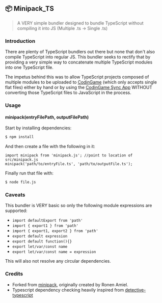 ## 📦 Minipack_TS

> A VERY simple bundler designed to bundle TypeScript without compiling it into JS (Multiple .ts -> Single .ts)

### Introduction

There are plenty of TypeScript bundlers out there but none that don't also compile TypeScript into regular JS. This bundler seeks to rectify that by providing a very simple way to concatenate multiple TypeScript modules into one TypeScript file.

The impetus behind this was to allow TypeScript projects composed of multiple modules to be uploaded to [CodinGame](https://www.codingame.com) (which only accepts single flat files) either by hand or by using the [CodinGame Sync App](https://chrome.google.com/webstore/detail/codingame-sync-app/nmdombhgnofjnnaenegcdehnbkajfgbh) WITHOUT converting those TypeScript files to JavaScript in the process.

### Usage

#### minipack(entryFilePath, outputFilePath)

Start by installing dependencies:

```sh
$ npm install
```

And then create a file with the following in it:

```
import minipack from 'minipack.js'; //point to location of src/minipack.js
minipack('path/to/entryFile.ts', 'path/to/outputFile.ts');

```

Finally run that file with:

```sh
$ node file.js
```

### Caveats

This bundler is VERY basic so only the following module expressions are supported:

-   `import defaultExport from 'path'`
-   `import { export1 } from 'path'`
-   `import { export1, export2 } from 'path'`
-   `export default expression`
-   `export default function(){}`
-   `export let/var/const name`
-   `export let/var/const name = expression`

This will also not resolve any circular dependencies.

### Credits

-   Forked from [minipack](https://github.com/ronami/minipack), originally created by Ronen Amiel.
-   Typescript dependency checking heavily inspired from [detective-typescript](https://github.com/pahen/detective-typescript)
